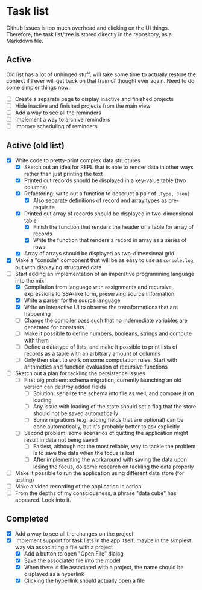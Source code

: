 # Task list

Github issues is too much overhead and clicking on the UI things. Therefore, the task list/tree is stored directly in the repository, as a Markdown file.

## Active

Old list has a lot of unhinged stuff, will take some time to actually restore the context if I ever will get back on that train of thought ever again. Need to do some simpler things now:

* [ ] Create a separate page to display inactive and finished projects
* [ ] Hide inactive and finished projects from the main view
* [ ] Add a way to see all the reminders
* [ ] Implement a way to archive reminders
* [ ] Improve scheduling of reminders

## Active (old list)

* [x] Write code to pretty-print complex data structures
  * [x] Sketch out an idea for REPL that is able to render data in other ways rather than just printing the text
  * [x] Printed out records should be displayed in a key-value table (two columns)
  * [x] Refactoring: write out a function to descruct a pair of `[Type, Json]`
    * [x] Also separate definitions of record and array types as pre-requisite
  * [x] Printed out array of records should be displayed in two-dimensional table
    * [x] Finish the function that renders the header of a table for array of records
    * [x] Write the function that renders a record in array as a series of rows
  * [x] Array of arrays should be displayed as two-dimensional grid
* [x] Make a "console" component that will be as easy to use as `console.log`, but with displaying structured data
* [ ] Start adding an implementation of an imperative programming language into the mix
  * [x] Compilation from language with assignments and recursive expressions to SSA-like form, preserving source information
  * [x] Write a parser for the source language
  * [x] Write an interactive UI to observe the transformations that are happening
  * [ ] Change the compiler pass such that no indemediate variables are generated for constants
  * [ ] Make it possible to define numbers, booleans, strings and compute with them
  * [ ] Define a datatype of lists, and make it possible to print lists of records as a table with an arbitrary amount of columns
  * [ ] Only then start to work on some computation rules. Start with arithmetics and function evaluation of recursive functions
* [ ] Sketch out a plan for tackling the persistence issues
  * [ ] First big problem: schema migration, currently launching an old version can destroy added fields
    * [ ] Solution: serialize the schema into file as well, and compare it on loading
    * [ ] Any issue with loading of the state should set a flag that the store should not be saved automatically
    * [ ] Some migrations (e.g. adding fields that are optional) can be done automatically, but it's probably better to ask explicitly
  * [ ] Second problem: some scenarios of quitting the application might result in data not being saved
    * [ ] Easiest, although not the most reliable, way to tackle the problem is to save the data when the focus is lost
    * [ ] After implementing the workaround with saving the data upon losing the focus, do some research on tackling the data properly
* [ ] Make it possible to run the application using different data store (for testing)
* [ ] Make a video recording of the application in action
* [ ] From the depths of my consciousness, a phrase "data cube" has appeared. Look into it.

## Completed

* [x] Add a way to see all the changes on the project
* [x] Implement support for task lists in the app itself; maybe in the simplest way via associating a file with a project
  * [x] Add a button to open "Open File" dialog
  * [x] Save the associated file into the model
  * [x] When there is file associated with a project, the name should be displayed as a hyperlink
  * [x] Clicking the hyperlink should actually open a file
